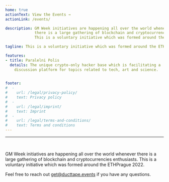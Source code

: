 ```yaml
---
home: true
actionText: View the Events →
actionLink: /events/

description: GM Week initiatives are happening all over the world whenever
             there is a large gathering of blockchain and cryptocurrencies enthusiasts.
             This is a voluntary initiative which was formed around the ETHPrague 2022.

tagline: This is a voluntary initiative which was formed around the ETHPrague 2022.

features:
- title: Paralelni Polis
  details: The unique crypto-only hacker base which is facilitating a 
    discussion platform for topics related to tech, art and science.

  
footer:
#  -
#    url: /legal/privacy-policy/
#    text: Privacy policy
#  -
#    url: /legal/imprint/
#    text: Imprint
#  -
#    url: /legal/terms-and-conditions/
#    text: Terms and conditions
---
```


<hr /><br />

GM Week initiatives are happening all over the world whenever
there is a large gathering of blockchain and cryptocurrencies enthusiasts.
This is a voluntary initiative which was formed around the ETHPrague 2022.

Feel free to reach out get@ducttape.events if you have any questions.
<br />
